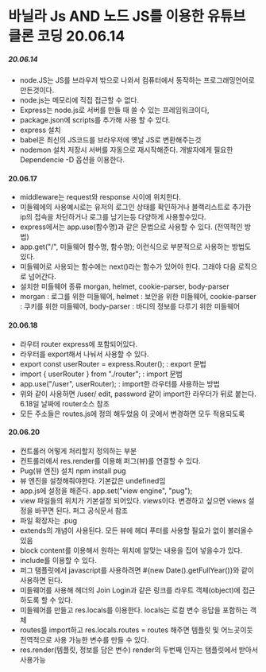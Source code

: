 # 바닐라 Js AND 노드 JS를 이용한 유튜브 클론 코딩 20.06.14

##### 20.06.14

- node.JS는 JS를 브라우저 밖으로 나와서 컴퓨터에서 동작하는 프로그래밍언어로 만든것이다.
- node.js는 메모리에 직접 접근할 수 없다.
- Express는 node.js로 서버를 만들 때 쓸 수 있는 프레임워크이다,
- package.json에 scripts를 추가해 사용 할 수 있다.
- express 설치
- babel은 최신의 JS코드를 브라우저에 옛날 JS로 변환해주는것
- nodemon 설치 저장시 서버를 자동으로 재시작해준다. 개발자에게 필요한 Dependencie -D 옵션을 이용한다.

#### 20.06.17

- middleware는 request와 response 사이에 위치한다.
- 미들웨에의 사용예시로는 유저의 로그인 상태를 확인하거나 블랙리스트로 추가한 ip의 접속을 차단하거나 로그를 남기는등 다양하게 사용할수있다.
- express에서는 app.use(함수명)과 같은 문법으로 사용할 수 있다. (전역적인 방법)
- app.get("/", 미들웨어 함수명, 함수명); 이런식으로 부분적으로 사용하는 방법도 있다.
- 미들웨어로 사용되는 함수에는 next()라는 함수가 있어야 한다. 그래야 다음 로직으로 넘어간다.
- 설치한 미들웨어 종류 morgan, helmet, cookie-parser, body-parser
- morgan : 로그를 위한 미들웨어, helmet : 보안을 위한 미들웨어, cookie-parser : 쿠키를 위한 미들웨어, body-parser : 바디의 정보를 다루기 위한 미들웨어

#### 20.06.18

- 라우터 router express에 포함되어있다.
- 라우터를 export해서 나눠서 사용할 수 있다.
- export const userRouter = express.Router(); : export 문법
- import { userRouter } from "./router"; : import 문법
- app.use("/user", userRouter); : import한 라우터를 사용하는 방법
- 위와 같이 사용하면 /user/ edit, password 같이 import한 라우더가 뒤로 붙는다. 6.18일 날짜에 router소스 참조
- 모든 주소들은 routes.js에 정의 해두었음 이 곳에서 변경하면 모두 적용되도록

#### 20.06.20

- 컨트롤러 어떻게 처리할지 정의하는 부분
- 컨트롤러에서 res.render를 이용해 퍼그(뷰)를 연결할 수 있다.
- Pug(뷰 엔진) 설치 npm install pug
- 뷰 엔진을 설정해줘야한다. 기본값은 undefined임
- app.js에 설정을 해준다. app.set("view engine", "pug");
- view 파일들의 위치가 기본설정 되어있다. views이다. 변경하고 싶으면 views 설정을 바꾸면 된다. 퍼그 공식문서 참조
- 파일 확장자는 .pug
- extends의 개념이 사용된다. 모든 뷰에 헤더 푸터를 사용할 필요가 없이 불러올수있음
- block content를 이용해서 원하는 위치에 알맞는 내용을 집어 넣을수가 있다.
- include를 이용할 수 있다.
- 퍼그 탬플릿에서 javascript를 사용하려면 #{new Date().getFullYear()}와 같이 사용하면 된다.
- 미들웨어를 사용해 헤더의 Join Login과 같은 링크를 라우트 객체(object)에 접근하도록 할 수 있다.
- 미들웨어를 만들고 res.locals를 이용한다. locals는 로컬 변수 응답을 포함하는 객체
- routes를 import하고 res.locals.routes = routes 해주면 템플릿 및 어느곳이듯 전역적으로 사용 가능한 변수를 만들 수 있다.
- res.render(템플릿, 정보를 담은 변수) render의 두번째 인자는 탬플릿에서 받아서 사용가능
